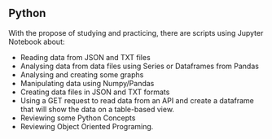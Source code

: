 ## Python

With the propose of studying and practicing, there are scripts using Jupyter Notebook about:

* Reading data from JSON and TXT files
* Analysing data from data files using Series or Dataframes from Pandas
* Analysing and creating some graphs
* Manipulating data using Numpy/Pandas
* Creating data files in JSON and TXT formats
* Using a GET request to read data from an API and create a dataframe that will show the data on a table-based view.
* Reviewing some Python Concepts
* Reviewing Object Oriented Programing.